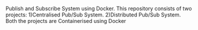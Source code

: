 Publish and Subscribe System using Docker.
This repository consists of two projects:
1)Centralised Pub/Sub System.
2)Distributed Pub/Sub System.
Both the projects are Containerised using Docker
